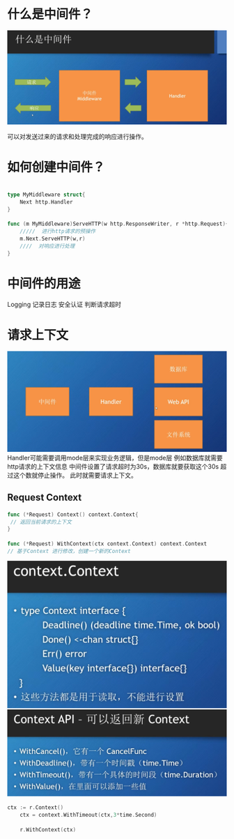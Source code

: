 # 什么是中间件？
![alt text](image-40.png)

可以对发送过来的请求和处理完成的响应进行操作。

# 如何创建中间件？
```GO

type MyMiddleware struct{
    Next http.Handler
}

func (m MyMiddleware)ServeHTTP(w http.ResponseWriter, r *http.Request){
    /////  进行http请求的预操作
    m.Next.ServeHTTP(w,r)
    ////  对响应进行处理
}

```

# 中间件的用途
Logging 记录日志
安全认证
判断请求超时

# 请求上下文
![alt text](image-41.png)
Handler可能需要调用mode层来实现业务逻辑，但是mode层  例如数据库就需要http请求的上下文信息  中间件设置了请求超时为30s，数据库就要获取这个30s 超过这个数就停止操作。 此时就需要请求上下文。

## Request Context

```Go
func (*Request) Context() context.Context{
 // 返回当前请求的上下文
}

func (*Request) WithContext(ctx context.Context) context.Context
// 基于Context 进行修改，创建一个新的Context
```

![alt text](image-42.png)
![alt text](image-43.png)

```GO
ctx := r.Context()
	ctx = context.WithTimeout(ctx,3*time.Second)

	r.WithContext(ctx)
```
